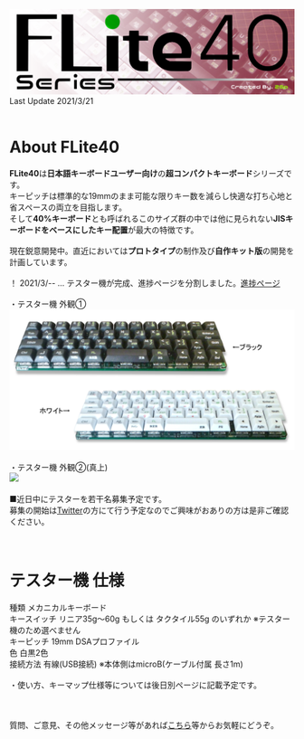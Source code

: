 <img src=img/logo3.png><BR>
Last Update 2021/3/21<BR>
<BR>
# About FLite40
<B>FLite40</B>は<B>日本語キーボードユーザー向け</B>の<B>超コンパクトキーボード</B>シリーズです。<BR>
キーピッチは標準的な19mmのまま可能な限りキー数を減らし快適な打ち心地と省スペースの両立を目指します。<BR>
そして<B>40%キーボード</B>とも呼ばれるこのサイズ群の中では他に見られない<B>JISキーボードをベースにしたキー配置</B>が最大の特徴です。<BR>
<BR>
現在鋭意開発中。直近においては<B>プロトタイプ</B>の制作及び<B>自作キット版</B>の開発を計画しています。 <BR>
<BR>
！ 2021/3/-- … テスター機が完成、進捗ページを分割しました。<a href="https://github.com/2Gp/FLite40/blob/main/shin-choku.md">進捗ページ</a><BR>
<BR>
・テスター機 外観①<BR>
<img src=img/test1.png><BR>
<BR>
・テスター機 外観②(真上)<BR>
<img src=img/test.png><BR>
<BR>
■近日中にテスターを若干名募集予定です。<BR>
募集の開始は<a href="https://twitter.com/r_feather1350" target="_blank">Twitter</a>の方にて行う予定なのでご興味がおありの方は是非ご確認ください。<BR>
<BR>
<BR>
# テスター機 仕様
種類 メカニカルキーボード<BR>
キースイッチ リニア35g～60g もしくは タクタイル55g のいずれか ※テスター機のため選べません<BR>
キーピッチ 19mm DSAプロファイル<BR>
色 白黒2色<BR>
接続方法 有線(USB接続) ※本体側はmicroB(ケーブル付属 長さ1m)<BR>
<BR>
・使い方、キーマップ仕様等については後日別ページに記載予定です。<BR>
<BR>
<BR>
<BR>
質問、ご意見、その他メッセージ等があれば<a href="https://twitter.com/r_feather1350" target="_blank">こちら</a>等からお気軽にどうぞ。<BR>
